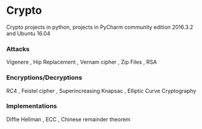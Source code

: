 # Crypto
Crypto projects in python, projects in  PyCharm community edition
 2016.3.2 and Ubuntu 16.04
 
### Attacks
   Vigenere ,
   Hip Replacement  ,
   Vernam cipher  ,
   Zip Files ,
   RSA
   
### Encryptions/Decryptions
   RC4  ,
   Feistel cipher ,
   Superincreasing Knapsac ,
   Elliptic Curve Cryptography
   
### Implementations
   Diffie Hellman , 
   ECC ,
   Chinese remainder theorem
   


   
 
